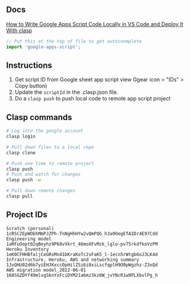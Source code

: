 

## Docs

[How to Write Google Apps Script Code Locally in VS Code and Deploy It With clasp](https://medium.com/geekculture/how-to-write-google-apps-script-code-locally-in-vs-code-and-deploy-it-with-clasp-9a4273e2d018)

```js
// Put this at the top of file to get autoconmplete
import 'google-apps-script';

```


## Instructions

1. Get script ID from Google sheet app script view Ggear icon > "IDs" > Copy button)
1. Update the `scriptId` in the .clasp.json file.
2. Do a `clasp push` to push local code to remote app script project

## Clasp commands

```bash
# Log into the google account
clasp login

# Pull down files to a local repo
clasp clone

# Push one time to remote project
clasp push
# Push and watch for changes
clasp push -w

# Pull down remote changes
clasp pull

```

## Project IDs

```
Scratch (personal)                                 1cRSCZEpWObhMmPJZPh-TnNgHhHYw2vQmPQG_h3a9OegEfAIDr4E97Cdd
Engineering model                                  1aRFuOopt02qBeyhz9P68vVkrt_46moXFvMzk_lglo-pv75rkdfkoVzPM
Heroku Inventory                                   1eK0CFHHBfaljCeGRsMn41bKraKoTc2sFaK5_l-1ecn5rWtgb6oJ3LK4d
Infrastructure, Heroku, AWS and networking summary 1JvQHU02d6b7yiEHJKxccOpHilZSi6i8xiLscfqplH9O0pWgzhz-Z3xQd
AWS migration model_2022-06-01                     168SGZDYf49mlvgSknYxFciDYM21a6mz3kz8W_jvYNcR1w9PLXbvlPg_h
```